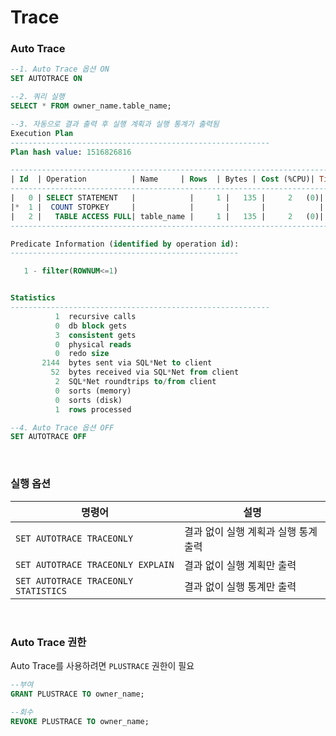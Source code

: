Trace
===

### Auto Trace
```sql
--1. Auto Trace 옵션 ON
SET AUTOTRACE ON

--2. 쿼리 실행
SELECT * FROM owner_name.table_name;

--3. 자동으로 결과 출력 후 실행 계획과 실행 통계가 출력됨
Execution Plan
----------------------------------------------------------
Plan hash value: 1516826816

-------------------------------------------------------------------------------
| Id  | Operation          | Name     | Rows  | Bytes | Cost (%CPU)| Time     |
-------------------------------------------------------------------------------
|   0 | SELECT STATEMENT   |            |     1 |   135 |     2   (0)| 00:00:01 |
|*  1 |  COUNT STOPKEY     |            |       |       |            |          |
|   2 |   TABLE ACCESS FULL| table_name |     1 |   135 |     2   (0)| 00:00:01 |
-------------------------------------------------------------------------------

Predicate Information (identified by operation id):
---------------------------------------------------

   1 - filter(ROWNUM<=1)


Statistics
----------------------------------------------------------
          1  recursive calls
          0  db block gets
          3  consistent gets
          0  physical reads
          0  redo size
       2144  bytes sent via SQL*Net to client
         52  bytes received via SQL*Net from client
          2  SQL*Net roundtrips to/from client
          0  sorts (memory)
          0  sorts (disk)
          1  rows processed

--4. Auto Trace 옵션 OFF
SET AUTOTRACE OFF
```

<br>

### 실행 옵션
|명령어|설명|
|-|-|
|`SET AUTOTRACE TRACEONLY`|결과 없이 실행 계획과 실행 통계 출력|
|`SET AUTOTRACE TRACEONLY EXPLAIN`|결과 없이 실행 계획만 출력|
|`SET AUTOTRACE TRACEONLY STATISTICS`|결과 없이 실행 통계만 출력|

<br>

### Auto Trace 권한
Auto Trace를 사용하려면 `PLUSTRACE` 권한이 필요
```sql
--부여
GRANT PLUSTRACE TO owner_name;

--회수
REVOKE PLUSTRACE TO owner_name;
```

<br>

